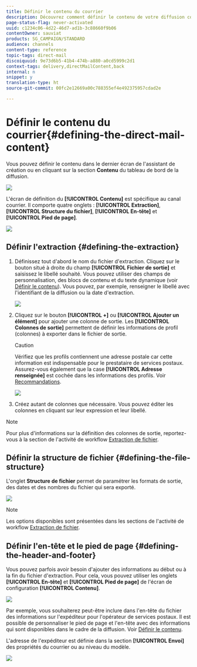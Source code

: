 ```yaml
---
title: Définir le contenu du courrier
description: Découvrez comment définir le contenu de votre diffusion courrier.
page-status-flag: never-activated
uuid: c1234c06-4d22-46d7-ad1b-3c88660f9b06
contentOwner: sauviat
products: SG_CAMPAIGN/STANDARD
audience: channels
content-type: reference
topic-tags: direct-mail
discoiquuid: 9e73d6b5-41b4-474b-a880-a0cd5999c2d1
context-tags: delivery,directMailContent,back
internal: n
snippet: y
translation-type: ht
source-git-commit: 00fc2e12669a00c788355ef4e492375957cdad2e

---
```



# Définir le contenu du courrier{#defining-the-direct-mail-content}

Vous pouvez définir le contenu dans le dernier écran de l'assistant de création ou en cliquant sur la section **Contenu** du tableau de bord de la diffusion.

![](assets/direct_mail_6.png)

L'écran de définition du **[!UICONTROL Contenu]** est spécifique au canal courrier. Il comporte quatre onglets : **[!UICONTROL Extraction]**, **[!UICONTROL Structure du fichier]**, **[!UICONTROL En-tête]** et **[!UICONTROL Pied de page]**.

![](assets/direct_mail_11.png)

## Définir l'extraction {#defining-the-extraction}

1. Définissez tout d'abord le nom du fichier d'extraction. Cliquez sur le bouton situé à droite du champ **[!UICONTROL Fichier de sortie]** et saisissez le libellé souhaité. Vous pouvez utiliser des champs de personnalisation, des blocs de contenu et du texte dynamique (voir [Définir le contenu](../../designing/using/personalization.md#example-email-personalization)). Vous pouvez, par exemple, renseigner le libellé avec l'identifiant de la diffusion ou la date d'extraction.

   ![](assets/direct_mail_12.png)

1. Cliquez sur le bouton **[!UICONTROL +]** ou **[!UICONTROL Ajouter un élément]** pour ajouter une colonne de sortie. Les **[!UICONTROL Colonnes de sortie]** permettent de définir les informations de profil (colonnes) à exporter dans le fichier de sortie.

   >[!CAUTION]
   >
   >Vérifiez que les profils contiennent une adresse postale car cette information est indispensable pour le prestataire de services postaux. Assurez-vous également que la case **[!UICONTROL Adresse renseignée]** est cochée dans les informations des profils. Voir [Recommandations](../../channels/using/about-direct-mail.md#recommendations).

   ![](assets/direct_mail_13.png)

1. Créez autant de colonnes que nécessaire. Vous pouvez éditer les colonnes en cliquant sur leur expression et leur libellé.

>[!NOTE]
>
>Pour plus d'informations sur la définition des colonnes de sortie, reportez-vous à la section de l'activité de workflow [Extraction de fichier](../../automating/using/extract-file.md).

## Définir la structure de fichier {#defining-the-file-structure}

L'onglet **Structure de fichier** permet de paramétrer les formats de sortie, des dates et des nombres du fichier qui sera exporté.

![](assets/direct_mail_14.png)

>[!NOTE]
>
>Les options disponibles sont présentées dans les sections de l'activité de workflow [Extraction de fichier](../../automating/using/extract-file.md).

## Définir l'en-tête et le pied de page {#defining-the-header-and-footer}

Vous pouvez parfois avoir besoin d'ajouter des informations au début ou à la fin du fichier d'extraction. Pour cela, vous pouvez utiliser les onglets **[!UICONTROL En-tête]** et **[!UICONTROL Pied de page]** de l'écran de configuration **[!UICONTROL Contenu]**.

![](assets/direct_mail_7.png)

Par exemple, vous souhaiterez peut-être inclure dans l'en-tête du fichier des informations sur l'expéditeur pour l'opérateur de services postaux. Il est possible de personnaliser le pied de page et l'en-tête avec des informations qui sont disponibles dans le cadre de la diffusion. Voir [Définir le contenu](../../designing/using/personalization.md#example-email-personalization).

L'adresse de l'expéditeur est définie dans la section **[!UICONTROL Envoi]** des propriétés du courrier ou au niveau du modèle.

![](assets/direct_mail_24.png)

